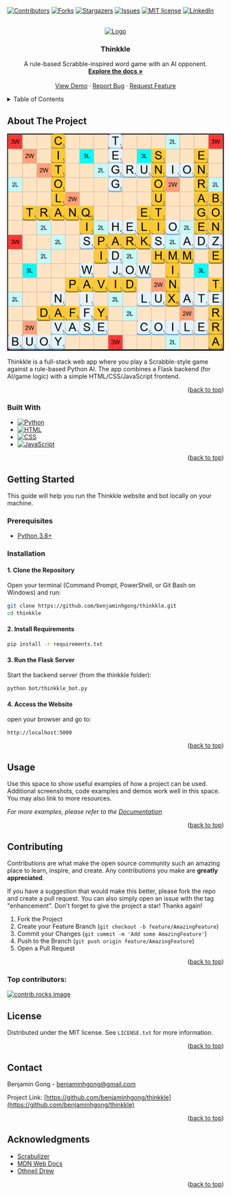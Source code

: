 <!-- Improved compatibility of back to top link: See: https://github.com/othneildrew/Best-README-Template/pull/73 -->
<a id="readme-top"></a>
<!--
*** Thanks for checking out the Best-README-Template. If you have a suggestion
*** that would make this better, please fork the repo and create a pull request
*** or simply open an issue with the tag "enhancement".
*** Don't forget to give the project a star!
*** Thanks again! Now go create something AMAZING! :D
-->



<!-- PROJECT SHIELDS -->
<!--
*** I'm using markdown "reference style" links for readability.
*** Reference links are enclosed in brackets [ ] instead of parentheses ( ).
*** See the bottom of this document for the declaration of the reference variables
*** for contributors-url, forks-url, etc. This is an optional, concise syntax you may use.
*** https://www.markdownguide.org/basic-syntax/#reference-style-links
-->
[![Contributors][contributors-shield]][contributors-url]
[![Forks][forks-shield]][forks-url]
[![Stargazers][stars-shield]][stars-url]
[![Issues][issues-shield]][issues-url]
[![MIT license][license-shield]][license-url]
[![LinkedIn][linkedin-shield]][linkedin-url]



<!-- PROJECT LOGO -->
<br />
<div align="center">
  <a href="https://github.com/benjaminhgong/thinkkle">
    <img src="docs/public/android-chrome-512x512.png" alt="Logo" width="80" height="80">
  </a>

<h3 align="center">Thinkkle</h3>

  <p align="center">
    A rule-based Scrabble-inspired word game with an AI opponent.
    <br />
    <a href="https://github.com/benjaminhgong/thinkkle"><strong>Explore the docs »</strong></a>
    <br />
    <br />
    <a href="https://github.com/benjaminhgong/thinkkle">View Demo</a>
    &middot;
    <a href="https://github.com/benjaminhgong/thinkkle/issues/new?labels=bug&template=bug-report---.md">Report Bug</a>
    &middot;
    <a href="https://github.com/benjaminhgong/thinkkle/issues/new?labels=enhancement&template=feature-request---.md">Request Feature</a>
  </p>
</div>



<!-- TABLE OF CONTENTS -->
<details>
  <summary>Table of Contents</summary>
  <ol>
    <li>
      <a href="#about-the-project">About The Project</a>
      <ul>
        <li><a href="#built-with">Built With</a></li>
      </ul>
    </li>
    <li>
      <a href="#getting-started">Getting Started</a>
      <ul>
        <li><a href="#prerequisites">Prerequisites</a></li>
        <li><a href="#installation">Installation</a></li>
      </ul>
    </li>
    <li><a href="#usage">Usage</a></li>
    <li><a href="#contributing">Contributing</a></li>
    <li><a href="#license">License</a></li>
    <li><a href="#contact">Contact</a></li>
    <li><a href="#acknowledgments">Acknowledgments</a></li>
  </ol>
</details>



<!-- ABOUT THE PROJECT -->
## About The Project

[![Thinkkle Screenshot][product-screenshot]](https://thinkkle.onrender.com/)

Thinkkle is a full-stack web app where you play a Scrabble-style game against a rule-based Python AI. The app combines a Flask backend (for AI/game logic) with a simple HTML/CSS/JavaScript frontend.

<p align="right">(<a href="#readme-top">back to top</a>)</p>



### Built With

* [![Python]][Python-url]
* [![HTML]][HTML-url]
* [![CSS]][CSS-url]
* [![JavaScript]][JavaScript-url]
<p align="right">(<a href="#readme-top">back to top</a>)</p>



<!-- GETTING STARTED -->
## Getting Started

This guide will help you run the Thinkkle website and bot locally on your machine.

### Prerequisites

* [Python 3.8+](https://www.python.org/downloads/)

### Installation

#### 1. Clone the Repository
Open your terminal (Command Prompt, PowerShell, or Git Bash on Windows) and run:
   ```sh
   git clone https://github.com/benjaminhgong/thinkkle.git
   cd thinkkle
   ```
#### 2. Install Requirements
   ```sh
   pip install -r requirements.txt
   ```
#### 3. Run the Flask Server
Start the backend server (from the thinkkle folder):
   ```sh
   python bot/thinkkle_bot.py
   ```

#### 4. Access the Website
open your browser and go to:
   ```
   http://localhost:5000
   ```

<p align="right">(<a href="#readme-top">back to top</a>)</p>



<!-- USAGE EXAMPLES -->
## Usage

Use this space to show useful examples of how a project can be used. Additional screenshots, code examples and demos work well in this space. You may also link to more resources.

_For more examples, please refer to the [Documentation](https://example.com)_

<p align="right">(<a href="#readme-top">back to top</a>)</p>





<!-- CONTRIBUTING -->
## Contributing

Contributions are what make the open source community such an amazing place to learn, inspire, and create. Any contributions you make are **greatly appreciated**.

If you have a suggestion that would make this better, please fork the repo and create a pull request. You can also simply open an issue with the tag "enhancement".
Don't forget to give the project a star! Thanks again!

1. Fork the Project
2. Create your Feature Branch (`git checkout -b feature/AmazingFeature`)
3. Commit your Changes (`git commit -m 'Add some AmazingFeature'`)
4. Push to the Branch (`git push origin feature/AmazingFeature`)
5. Open a Pull Request

<p align="right">(<a href="#readme-top">back to top</a>)</p>

### Top contributors:

<a href="https://github.com/benjaminhgong/thinkkle/graphs/contributors">
  <img src="https://contrib.rocks/image?repo=benjaminhgong/thinkkle" alt="contrib.rocks image" />
</a>



<!-- LICENSE -->
## License

Distributed under the MIT license. See `LICENSE.txt` for more information.

<p align="right">(<a href="#readme-top">back to top</a>)</p>



<!-- CONTACT -->
## Contact

Benjamin Gong - benjaminhgong@gmail.com

Project Link: [https://github.com/benjaminhgong/thinkkle](https://github.com/benjaminhgong/thinkkle)

<p align="right">(<a href="#readme-top">back to top</a>)</p>



<!-- ACKNOWLEDGMENTS -->
## Acknowledgments

* [Scrabulizer](https://www.scrabulizer.com/)
* [MDN Web Docs](https://developer.mozilla.org/en-US/)
* [Othneil Drew](https://github.com/othneildrew)

<p align="right">(<a href="#readme-top">back to top</a>)</p>



<!-- MARKDOWN LINKS & IMAGES -->
<!-- https://www.markdownguide.org/basic-syntax/#reference-style-links -->
[contributors-shield]: https://img.shields.io/github/contributors/benjaminhgong/thinkkle.svg?style=for-the-badge
[contributors-url]: https://github.com/benjaminhgong/thinkkle/graphs/contributors
[forks-shield]: https://img.shields.io/github/forks/benjaminhgong/thinkkle.svg?style=for-the-badge
[forks-url]: https://github.com/benjaminhgong/thinkkle/network/members
[stars-shield]: https://img.shields.io/github/stars/benjaminhgong/thinkkle.svg?style=for-the-badge
[stars-url]: https://github.com/benjaminhgong/thinkkle/stargazers
[issues-shield]: https://img.shields.io/github/issues/benjaminhgong/thinkkle.svg?style=for-the-badge
[issues-url]: https://github.com/benjaminhgong/thinkkle/issues
[license-shield]: https://img.shields.io/github/license/benjaminhgong/thinkkle.svg?style=for-the-badge
[license-url]: https://github.com/benjaminhgong/thinkkle/blob/master/LICENSE.txt
[linkedin-shield]: https://img.shields.io/badge/-LinkedIn-black.svg?style=for-the-badge&logo=linkedin&colorB=555
[linkedin-url]: https://linkedin.com/in/benjamin-gong
[product-screenshot]: images/screenshot.png
[Python]: https://img.shields.io/badge/python-3776AB?style=for-the-badge&logo=python&logoColor=white
[Python-url]: https://python.org
[HTML]: https://img.shields.io/badge/HTML-e34f26?style=for-the-badge&logo=html5&logoColor=white
[HTML-url]: https://developer.mozilla.org/en-US/docs/Web/HTML
[CSS]: https://img.shields.io/badge/CSS-663399?style=for-the-badge&logo=css&logoColor=white
[CSS-url]: https://developer.mozilla.org/en-US/docs/Web/CSS
[JavaScript]: https://img.shields.io/badge/JavaScript-F7DF1E?style=for-the-badge&logo=javascript&logoColor=black
[JavaScript-url]: https://developer.mozilla.org/en-US/docs/Web/JavaScript